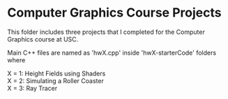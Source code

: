 # **Computer Graphics Course Projects**  

This folder includes three projects that I completed for the Computer Graphics course at USC. 

Main C++ files are named as 'hwX.cpp' inside 'hwX-starterCode' folders where 

X = 1: Height Fields using Shaders  
X = 2: Simulating a Roller Coaster  
X = 3: Ray Tracer

